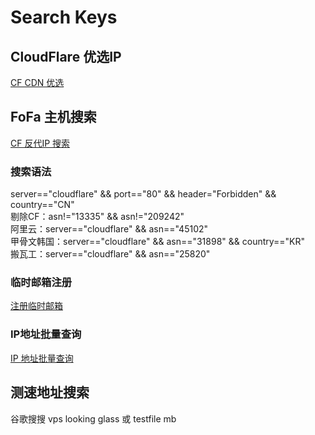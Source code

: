 # Search Keys 
## CloudFlare 优选IP
[CF CDN 优选](https://stock.hostmonit.com/CloudFlareYes)
## FoFa 主机搜索
[CF 反代IP 搜索](https://fofa.info/result?qbase64=c2VydmVyPT0iY2xvdWRmbGFyZSIgJiYgcG9ydD09IjQ0MyIgJiYgaGVhZGVyPSJGb3JiaWRkZW4iICYmIGNvdW50cnk9PSJDTiI%3D)  
### 搜索语法
server=="cloudflare" && port=="80" && header="Forbidden" && country=="CN"  
剔除CF：asn!="13335" && asn!="209242"  
阿里云：server=="cloudflare" && asn=="45102"  
甲骨文韩国：server=="cloudflare" && asn=="31898" && country=="KR"  
搬瓦工：server=="cloudflare" && asn=="25820"
### 临时邮箱注册
[注册临时邮箱](http://24mail.chacuo.net)
### IP地址批量查询
[IP 地址批量查询](https://lwebapp.com/zh/ip-batch)
## 测速地址搜索
谷歌搜搜 vps looking glass 或 testfile mb
